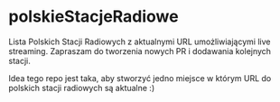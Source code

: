 # polskieStacjeRadiowe
Lista Polskich Stacji Radiowych z aktualnymi URL umożliwiającymi live streaming.
Zapraszam do tworzenia nowych PR i dodawania kolejnych stacji.

Idea tego repo jest taka, aby stworzyć jedno miejsce w którym URL do polskich stacji radiowych są aktualne :)
